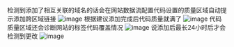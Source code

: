 检测到添加了相互关联的域名的话会在网站数据流配置代码设置的质量区域自动提示添加跨区域链接
![image](https://github.com/user-attachments/assets/a2536095-14ed-49f7-bc33-c92d97621096)
根据建议添加完成后代码质量就满了
![image](https://github.com/user-attachments/assets/d26604fd-23fc-4206-a6fa-5639321db312)
代码质量区域还会诊断网站的标签代码覆盖情况
![image](https://github.com/user-attachments/assets/eaa4c392-d983-4961-aff8-a4f8434daaee)
说添加后最长24小时后才会检测到更改
![image](https://github.com/user-attachments/assets/d32378ef-a6f7-4a3a-8d3a-ee1f970c8811)
